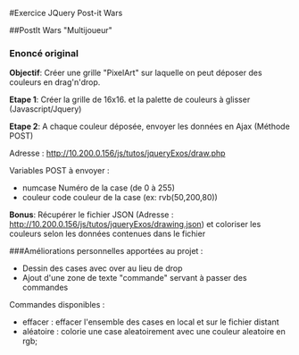 #Exercice JQuery Post-it Wars

##PostIt Wars "Multijoueur"

### Enoncé original

**Objectif**: Créer une grille "PixelArt" sur laquelle on peut déposer des couleurs en drag'n'drop.

**Etape 1**: Créer la grille de 16x16. et la palette de couleurs à glisser (Javascript/Jquery)

**Etape 2**: A chaque couleur déposée, envoyer les données en Ajax (Méthode POST)

Adresse : http://10.200.0.156/js/tutos/jqueryExos/draw.php

Variables POST à envoyer :
- numcase Numéro de la case (de 0 à 255)
- couleur code couleur de la case (ex: rvb(50,200,80))

**Bonus**: Récupérer le fichier JSON (Adresse : http://10.200.0.156/js/tutos/jqueryExos/drawing.json) et coloriser les couleurs selon les données contenues dans le fichier

###Améliorations personnelles apportées au projet :

- Dessin des cases avec over au lieu de drop
- Ajout d'une zone de texte "commande" servant à passer des commandes

Commandes disponibles :
- effacer : effacer l'ensemble des cases en local et sur le fichier distant
- aléatoire : colorie une case aleatoirement avec une couleur aleatoire en rgb;
